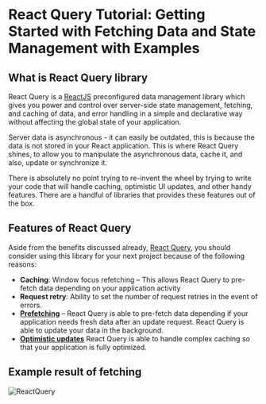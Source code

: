 # React Query Tutorial: Getting Started with Fetching Data and State Management with Examples

## What is React Query library

React Query is a [ReactJS](https://reactjs.org/) preconfigured data management library which gives you power and control over server-side state management, fetching, and caching of data, and error handling in a simple and declarative way without affecting the global state of your application.

Server data is asynchronous - it can easily be outdated, this is because the data is not stored in your React application. This is where React Query shines, to allow you to manipulate the asynchronous data, cache it, and also, update or synchronize it.

There is absolutely no point trying to re-invent the wheel by trying to write your code that will handle caching, optimistic UI updates, and other handy features. There are a handful of libraries that provides these features out of the box.

## Features of React Query

Aside from the benefits discussed already, [React Query](https://tanstack.com/query/v4/?from=reactQueryV3&original=https://react-query-v3.tanstack.com/), you should consider using this library for your next project because of the following reasons:

- **Caching**: Window focus refetching – This allows React Query to pre-fetch data depending on your application activity
- **Request retry**: Ability to set the number of request retries in the event of errors.
- [**Prefetching**](https://react-query.tanstack.com/guides/prefetching) – React Query is able to pre-fetch data depending if your application needs fresh data after an update request. React Query is able to update your data in the background.
- [**Optimistic updates**](https://react-query.tanstack.com/guides/optimistic-updates) React Query is able to handle complex caching so that your application is fully optimized.

## Example result of fetching

![ReactQuery](https://user-images.githubusercontent.com/24845008/185809208-d20479dc-2908-4501-907c-d91e40c14f4b.gif)
